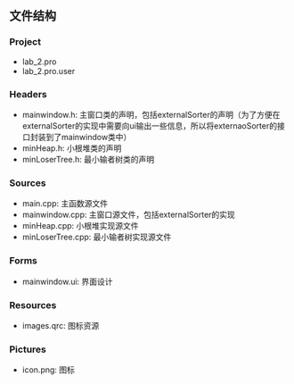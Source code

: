 ## 文件结构

### Project
- lab_2.pro
- lab_2.pro.user

### Headers
- mainwindow.h: 主窗口类的声明，包括externalSorter的声明（为了方便在externalSorter的实现中需要向ui输出一些信息，所以将externaoSorter的接口封装到了mainwindow类中）
- minHeap.h: 小根堆类的声明
- minLoserTree.h: 最小输者树类的声明

### Sources
- main.cpp: 主函数源文件
- mainwindow.cpp: 主窗口源文件，包括externalSorter的实现
- minHeap.cpp: 小根堆实现源文件
- minLoserTree.cpp: 最小输者树实现源文件

### Forms
- mainwindow.ui: 界面设计

### Resources
- images.qrc: 图标资源

### Pictures
- icon.png: 图标